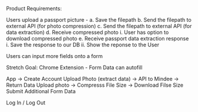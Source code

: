Product Requirements:

Users upload a passport picture - 
        a. Save the filepath
        b. Send the filepath to external API (for photo compression)
        c. Send the filepath to external API (for data extraction)
        d. Receive compressed photo
                i. User has option to download compressed photo
        e. Receive passport data extraction response 
                i. Save the response to our DB
                ii. Show the reponse to the User


Users can input more fields onto a form

Stretch Goal: Chrome Extension -
Form Data can autofill

App ->
        Create Account
        Upload Photo (extract data) -> API to Mindee -> Return Data 
        Upload photo -> Compresss File Size -> Download Filse Size
        Submit Additional Form Data

Log In / Log Out
